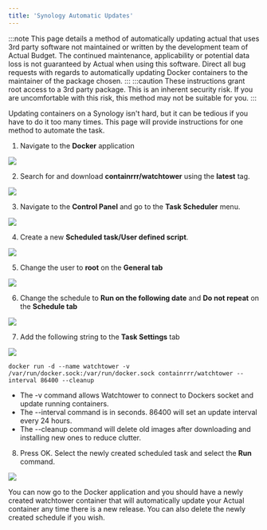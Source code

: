 ```yaml
---
title: 'Synology Automatic Updates'
---
```


:::note This page details a method of automatically updating actual that uses 3rd party software not maintained or written by the development team of Actual Budget.  The continued maintenance, applicability or potential data loss is not guaranteed by Actual when using this software.  Direct all bug requests with regards to automatically updating Docker containers to the maintainer of the package chosen.
:::
:::caution These instructions grant root access to a 3rd party package.  This is an inherent security risk.  If you are uncomfortable with this risk, this method may not be suitable for you.
:::

Updating containers on a Synology isn't hard, but it can be tedious if you have to do it too many times. This page will provide instructions for one method to automate the task.

1.  Navigate to the **Docker** application

![](/img/synology-autoupdate-1.png)

2.  Search for and download **containrrr/watchtower** using the **latest** tag.

![](/img/synology-autoupdate-2.png)

3. Navigate to the **Control Panel** and go to the **Task Scheduler** menu.

![](/img/synology-autoupdate-3.png)

4. Create a new **Scheduled task/User defined script**.

![](/img/synology-autoupdate-4.png)

5. Change the user to **root** on the **General tab**

![](/img/synology-autoupdate-5.png)

6.  Change the schedule to **Run on the following date** and **Do not repeat** on the **Schedule tab**

![](/img/synology-autoupdate-6.png)

7.  Add the following string to the **Task Settings** tab

![](/img/synology-autoupdate-7.png)

```docker run -d --name watchtower -v /var/run/docker.sock:/var/run/docker.sock containrrr/watchtower --interval 86400 --cleanup```

* The -v command allows Watchtower to connect to Dockers socket and update running containers.
* The --interval command is in seconds.  86400 will set an update interval every 24 hours.
* The --cleanup command will delete old images after downloading and installing new ones to reduce clutter.

8.  Press OK.  Select the newly created scheduled task and select the **Run** command.

![](/img/synology-autoupdate-7.png)

You can now go to the Docker application and you should have a newly created watchtower container that will automatically update your Actual container any time there is a new release.  You can also delete the newly created schedule if you wish.
